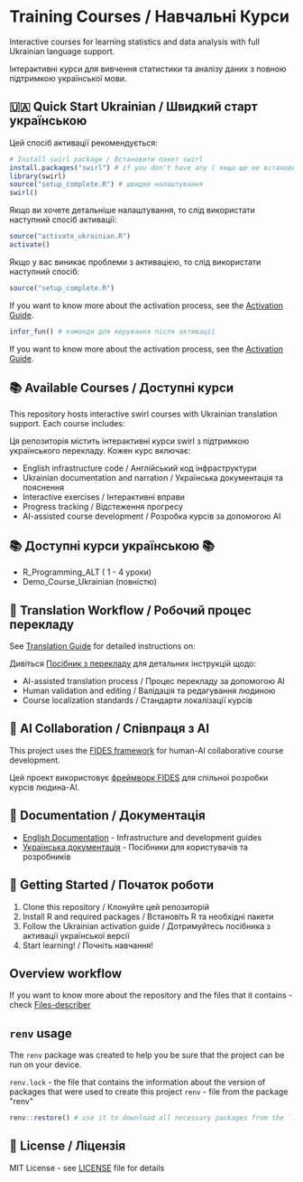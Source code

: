 # Training Courses / Навчальні Курси

Interactive courses for learning statistics and data analysis with full Ukrainian language support.

Інтерактивні курси для вивчення статистики та аналізу даних з повною підтримкою української мови.

## 🇺🇦 Quick Start Ukrainian / Швидкий старт українською

Цей спосіб активації рекомендується:
```r
# Install swirl package / Встановити пакет swirl
install.packages("swirl") # if you don't have any ( якщо ще не встановив, якщо вже встановлював то не треба )
library(swirl)
source("setup_complete.R") # швидке налаштування 
swirl()
```
Якщо ви хочете детальніше налаштування, то слід використати наступний спосіб активації: 
```r
source("activate_ukrainian.R")
activate()
```
Якщо у вас виникає проблеми з активацією, то слід використати наступний спосіб:
```r
source("setup_complete.R")
```
If you want to know more about the activation process, see the [Activation Guide](docs/ACTIVATION_UKRAINIAN_GUIDE.md).

```r
infor_fun() # команди для керування після активації
```
If you want to know more about the activation process, see the [Activation Guide](docs/ACTIVATION_UKRAINIAN_GUIDE.md).

## 📚 Available Courses / Доступні курси

This repository hosts interactive swirl courses with Ukrainian translation support. Each course includes:

Ця репозиторія містить інтерактивні курси swirl з підтримкою українського перекладу. Кожен курс включає:

- English infrastructure code / Англійський код інфраструктури
- Ukrainian documentation and narration / Українська документація та пояснення
- Interactive exercises / Інтерактивні вправи
- Progress tracking / Відстеження прогресу
- AI-assisted course development / Розробка курсів за допомогою AI

##  📚 Доступні курси українською 📚
 - R_Programming_ALT ( 1 - 4 уроки)
 - Demo_Course_Ukrainian (повністю)

## 🔄 Translation Workflow / Робочий процес перекладу

See [Translation Guide](docs/TRANSLATION_GUIDE.md) for detailed instructions on:

Дивіться [Посібник з перекладу](docs/TRANSLATION_GUIDE_UA.md) для детальних інструкцій щодо:

- AI-assisted translation process / Процес перекладу за допомогою AI
- Human validation and editing / Валідація та редагування людиною
- Course localization standards / Стандарти локалізації курсів

## 🤖 AI Collaboration / Співпраця з AI

This project uses the [FIDES framework](ai/FIDES.md) for human-AI collaborative course development.

Цей проект використовує [фреймворк FIDES](ai/FIDES.md) для спільної розробки курсів людина-AI.

## 📖 Documentation / Документація

- [English Documentation](docs/) - Infrastructure and development guides
- [Українська документація](docs/) - Посібники для користувачів та розробників

## 🚀 Getting Started / Початок роботи

1. Clone this repository / Клонуйте цей репозиторій
2. Install R and required packages / Встановіть R та необхідні пакети
3. Follow the Ukrainian activation guide / Дотримуйтесь посібника з активації української версії
4. Start learning! / Почніть навчання!

## Overview workflow
If you want to know more about the repository and the files that it contains - check [Files-describer](FILES_DESCRIBER.md)

## `renv` usage

The `renv` package was created to help you be sure that the project can be run on your device.

`renv.lock` - the file that contains the information about the version of packages that were used to create this project
`renv` - file from the package "renv" 

```r
renv::restore() # use it to download all necessary packages from the `.lock` file
```


## 📄 License / Ліцензія

MIT License - see [LICENSE](LICENSE) file for details
